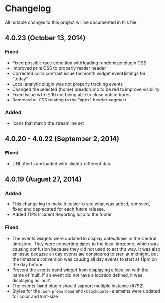 # Changelog
All notable changes to this project will be documented in this file.

## 4.0.23 (October 13, 2014)

### Fixed
- Fixed possible race condition with loading randomizer plugin CSS
- Improved print CSS to properly render header
- Corrected color contrast issue for month widget event listings for "today"
- Local analytic plugin was not properly tracking events
- Changed the selected (home) breadcrumb to be red to improve visibility
- Fixed issue with IE 10 not being able to close notice boxes
- Removed all CSS relating to the "apps" header segment

### Added
- Icons that match the streamline set

## 4.0.20 - 4.0.22 (September 2, 2014)

### Fixed
- UNL Alerts are loaded with slightly different data

## 4.0.19 (August 27, 2014)

### Added
- This change log to make it easier to see what was added, removed, fixed and deprecated for each future release.
- Added TIPS Incident Reporting logo to the footer

### Fixed
- The events widgets were updated to display dates/times in the Central timezone.  They were converting dates to the local timzeone, which was causing confusion because they did not used to act this way.  It was also an issue because all day events are considered to start at midnight, but the timezone conversion was causing all day events to start at 11pm on the day before.
- Prevent the events band widget from displaying a location with the name of 'null'.  If an event did not have a location defined, it was displaying as 'null'.
- The events-band plugin should support multiple instance (#792)
- Styles for the `.wdn-promo-band` and `<blockquote>` elements were updated for color and font-size
